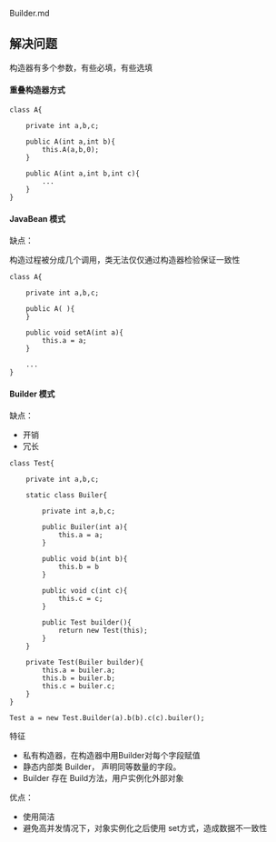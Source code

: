 Builder.md

## 解决问题

构造器有多个参数，有些必填，有些选填

#### 重叠构造器方式

```
class A{

	private int a,b,c;

	public A(int a,int b){
		this.A(a,b,0);
	}

	public A(int a,int b,int c){
		...
	}
} 
```

#### JavaBean 模式

缺点：

构造过程被分成几个调用，类无法仅仅通过构造器检验保证一致性

```
class A{

	private int a,b,c;

	public A( ){
	}

	public void setA(int a){
		this.a = a;
	}

	... 
} 
```


#### Builder 模式

缺点：
- 开销
- 冗长


```
class Test{

	private int a,b,c;
	
	static class Builer{

		private int a,b,c;
	
		public Builer(int a){
			this.a = a;
		}

		public void b(int b){
			this.b = b
		}

		public void c(int c){
			this.c = c;
		}

		public Test builder(){
			return new Test(this);
		}
	}

	private Test(Builer builder){
		this.a = builer.a;
		this.b = builer.b;
		this.c = builer.c;
	}
}

```

```
Test a = new Test.Builder(a).b(b).c(c).builer();
```

特征
- 私有构造器，在构造器中用Builder对每个字段赋值
- 静态内部类 Builder， 声明同等数量的字段。
- Builder 存在 Build方法，用户实例化外部对象


优点：
- 使用简洁
- 避免高并发情况下，对象实例化之后使用 set方式，造成数据不一致性

